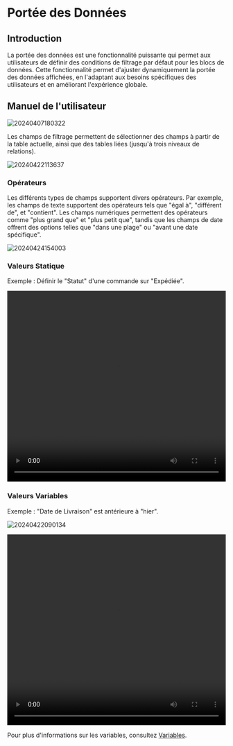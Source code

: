 # Portée des Données

## Introduction

La portée des données est une fonctionnalité puissante qui permet aux utilisateurs de définir des conditions de filtrage par défaut pour les blocs de données. Cette fonctionnalité permet d'ajuster dynamiquement la portée des données affichées, en l'adaptant aux besoins spécifiques des utilisateurs et en améliorant l'expérience globale.

## Manuel de l'utilisateur

![20240407180322](https://static-docs.nocobase.com/20240407180322.png)

Les champs de filtrage permettent de sélectionner des champs à partir de la table actuelle, ainsi que des tables liées (jusqu'à trois niveaux de relations).

![20240422113637](https://static-docs.nocobase.com/20240422113637.png)

### Opérateurs

Les différents types de champs supportent divers opérateurs. Par exemple, les champs de texte supportent des opérateurs tels que "égal à", "différent de", et "contient". Les champs numériques permettent des opérateurs comme "plus grand que" et "plus petit que", tandis que les champs de date offrent des options telles que "dans une plage" ou "avant une date spécifique".

![20240424154003](https://static-docs.nocobase.com/20240424154003.png)

### Valeurs Statique

Exemple : Définir le "Statut" d'une commande sur "Expédiée".

<video width="100%" height="440" controls>
    <source src="https://static-docs.nocobase.com/20240415204206.mp4" type="video/mp4">
</video>

### Valeurs Variables

Exemple : "Date de Livraison" est antérieure à "hier".

![20240422090134](https://static-docs.nocobase.com/20240422090134.png)

<video width="100%" height="440" controls>
    <source src="https://static-docs.nocobase.com/20240415214709.mp4" type="video/mp4">
</video>

Pour plus d'informations sur les variables, consultez [Variables](/handbook/ui/variables).
